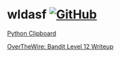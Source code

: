 wldasf [![GitHub](https://img.shields.io/badge/GitHub-000000?style=flat&logo=github)](https://github.com/wldasf)
============

[Python Clipboard](/blogs/python-clipboard.md)

[OverTheWire: Bandit Level 12 Writeup](/blogs/overthewire-bandit-12.md)